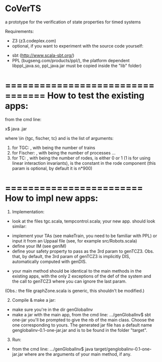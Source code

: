 # CoVerTS
a prototype for the verification of state properties for timed systems

Requirements:
- Z3 (z3.codeplex.com) 
- optional, if you want to experiment with the source code yourself:
 * sbt (http://www.scala-sbt.org/) 
 * PPL (bugseng.com/products/ppl/‎), the platform dependent libppl_java.so, ppl_java.jar must be copied inside the "lib" folder)


=================================
How to test the existing apps:  
=================================

from the cmd line:

x$ java <app-name>.jar <args>

where <app-name> \in {tgc, fischer, tc} and <args> is the list of arguments:
1. for TGC: <n>, with <n> being the number of trains 
2. for Fischer: <n>, with <n> being the number of processes ...
3. for TC: <n> <isLinInv> <beta>, with <n> being the number of rodes, <isLinInv> is either 0 or 1 (1 is for using linear interaction invariants), <beta> is the constant in the rode component (this param is optional, by default it is n*900)

========================
How to impl new apps:  
========================

1. Implementation:
 - look at the files tgc.scala, tempcontrol.scala; your new app. should look similar:
  * implement your TAs (see makeTrain, you need to be familiar with PPL) or input it from an Uppaal file (see, for example src/Robots.scala)
  * define your IM (see genIM)
  * define your safety property to pass as the 3rd param to genTCZ3. Obs. that, by default, the 3rd param of genTCZ3 is implicitly DIS, automatically computed with genDIS.
- your main method should be identical to the main methods in the existing apps, with the only 2 exceptions of the def of the system and the call to genTCZ3 where you can ignore the last param.

(Obs.: the file graphZone.scala is generic, this shouldn't be modified.)
 
2. Compile & make a jar:
- make sure you're in the dir genGlobalInv
- make a jar with the main app, from the cmd line:
  .../genGlobalInv$ sbt one-jar
  you'll be prompted to give the nb of the main class. Choose the one corresponding to yours. The generated jar file has a default name genglobalinv-0.1-one-jar.jar and is to be found in the folder "target". 

3. Run: 
- from the cmd line:
  .../genGlobalInv$ java target/genglobalinv-0.1-one-jar.jar <args>
where <args> are the arguments of your main method, if any.
